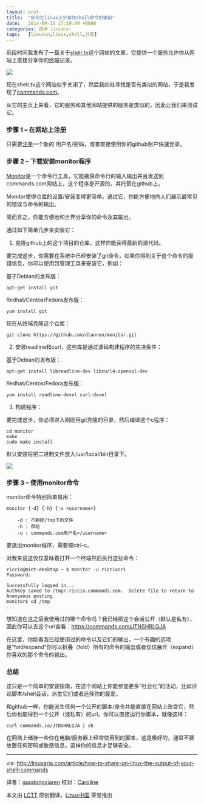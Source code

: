 ```yaml
---
layout: post
title:	"如何在linux上分享你shell命令的输出"
date:	2014-09-15 17:19:49 +0800 
categories:	技术 linuxcn 
tags:	[linuxcn,linux,shell,分享]
---
```



前段时间我发布了一篇关于[shelr.tv](http://linuxaria.com/recensioni/shelr-broadcast-your-linux-shell-on-the-net)这个网站的文章，它提供一个服务允许你从网站上直接分享你的[终端](http://linuxaria.com/tag/shell)记录。


![](/Asserts/Images//attachment/album/201409/15/171833cv7xzu1xemcexuo1.jpg)


现在shelr.tv这个网站似乎关闭了，然后我四处寻找是否有类似的网站，于是我发现了[commands.com](https://commands.com/)。


从它的主页上来看，它的服务和其他网站提供的服务是类似的，因此让我们来测试它。


### 步骤 1 – 在网站上注册


只需要[注册](https://commands.com/Register/Index)一个新的 用户名/密码，或者直接使用你的github账户快速登录。


### 步骤 2 – 下载安装monitor程序


[Monitor](https://github.com/dtannen/monitor)是一个命令行工具，它能捕获命令行的输入输出并且发送到commands.com网站上，这个程序是开源的，并托管在github上。


Monitor使得仓库的设置/安装变得更简单。通过它，你能方便地向人们展示最常见的错误与命令的输出。


简而言之，你能方便地和世界分享你的命令及其输出。


通过如下简单几步来安装它：


1) 克隆github上的这个项目的仓库，这样你能获得最新的源代码。


要完成这步，你需要在系统中已经安装了git命令，如果你得到关于这个命令的报错信息，你可以使用包管理工具来安装它，例如：


基于Debian的发布版：



```
apt-get install git

```

Redhat/Centos/Fedora发布版：



```
yum install git

```

现在从终端克隆这个仓库：



```
git clone https://github.com/dtannen/monitor.git

```

2) 安装readline和curl，这些库是通过源码构建程序的先决条件：


基于Debian的发布版：



```
apt-get install libreadline-dev libcurl4-openssl-dev

```

Redhat/Centos/Fedora发布版：



```
yum install readline-devel curl-devel

```

3) 构建程序：


要完成这步，你必须进入刚刚用git克隆的目录，然后编译这个c程序：



```
cd monitor
make
sudo make install

```

默认安装将把二进制文件放入/usr/local/bin目录下。


[![](https://camo.githubusercontent.com/7297f23ba2e0a5d31d4f3acc9fb4059d4d42f340/687474703a2f2f63646e2e6c696e7578617269612e636f6d2f77702d636f6e74656e742f75706c6f6164732f323031342f30382f636f6d6d616e64732e706e67)](https://camo.githubusercontent.com/7297f23ba2e0a5d31d4f3acc9fb4059d4d42f340/687474703a2f2f63646e2e6c696e7578617269612e636f6d2f77702d636f6e74656e742f75706c6f6164732f323031342f30382f636f6d6d616e64732e706e67)


### 步骤 3 – 使用monitor命令


monitor命令特别简单易用：



```
monitor {-d} {-h} {-u <username>}

    -d : 不删除/tmp下的文件
    -h : 帮助
    -u : commands.com用户名</username>

```

要退出monitor程序，需要按ctrl-c。


对我来说这仅仅意味着打开一个终端然后执行这些命令：



```
riccio@mint-desktop ~ $ monitor -u ricciocri
Password: 

Successfully logged in...
AuthKey saved to /tmp/.riccio.commands.com.  Delete file to return to Anonymous posting.
monitor$ cd /tmp
...

```

想知道在这之后我使用过的哪个命令吗？我已经把这个会话公开（默认是私有），因此你可以去这个url查看：<https://commands.com/JTNSHRLQJA>


在这里，你能看我已经使用过的命令以及它们的输出，一个有趣的选项是“fold/expand”你可以折叠（fold）所有的命令的输出或者仅仅展开（expand）你喜欢的那个命令的输出。


### 总结


这只是一个简单的安装指南，在这个网站上你能参加更多“社会化”的活动，比如评论脚本/shell会话，派生它们或者选择你的最爱。


和github一样，你能派生任何一个公开的脚本/命令并能直接在网站上改变它，然后你也能得到一个公开（或私有）的url。你可以直接运行你脚本，就像这样：



```
curl commands.io/JTNSHRLQJA | sh

```

在网络上储存一些你在电脑/服务器上经常使用到的脚本，这是极好的，通常不要放置任何密码或敏感信息，这样你的信息才足够安全。




---


via: <http://linuxaria.com/article/how-to-share-on-linux-the-output-of-your-shell-commands>


译者：[guodongxiaren](https://github.com/guodongxiaren) 校对：[Caroline](https://github.com/carolinewuyan)


本文由 [LCTT](https://github.com/LCTT/TranslateProject) 原创翻译，[Linux中国](http://linux.cn/) 荣誉推出
